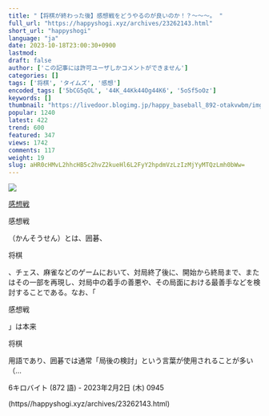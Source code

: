 ```yaml
---
title: "【将棋が終わった後】感想戦をどうやるのが良いのか！？～～～。 "
full_url: "https://happyshogi.xyz/archives/23262143.html"
short_url: "happyshogi"
language: "ja"
date: 2023-10-18T23:00:30+0900
lastmod: 
draft: false
author: ['この記事には許可ユーザしかコメントができません']
categories: []
tags: ['将棋', 'タイムズ', '感想']
encoded_tags: ['5bCG5qOL', '44K_44Kk44Og44K6', '5oSf5oOz']
keywords: []
thumbnail: "https://livedoor.blogimg.jp/happy_baseball_892-otakvwbm/imgs/3/e/3ebe42ce-s.jpg"
popular: 1240
latest: 422
trend: 600
featured: 347
views: 1742
comments: 117
weight: 19
slug: aHR0cHMvL2hhcHB5c2hvZ2kueHl6L2FyY2hpdmVzLzIzMjYyMTQzLmh0bWw=
---
```


![](https://livedoor.blogimg.jp/happy_baseball_892-otakvwbm/imgs/3/e/3ebe42ce-s.jpg)

<div><a title='感想戦' href='https//ja.wikipedia.org/wiki/%E6%84%9F%E6%83%B3%E6%88%A6' target='_blank'><p>感想戦</p></a> <p class='searchresult'><p>感想戦</p>（かんそうせん）とは、囲碁、<p>将棋</p>、チェス、麻雀などのゲームにおいて、対局終了後に、開始から終局まで、またはその一部を再現し、対局中の着手の善悪や、その局面における最善手などを検討することである。なお、「<p>感想戦</p>」は本来<p>将棋</p>用語であり、囲碁では通常「局後の検討」という言葉が使用されることが多い（…</p> <p class='mw-search-result-data'>6キロバイト (872 語) - 2023年2月2日 (木) 0945</p></div>

(https//happyshogi.xyz/archives/23262143.html)
